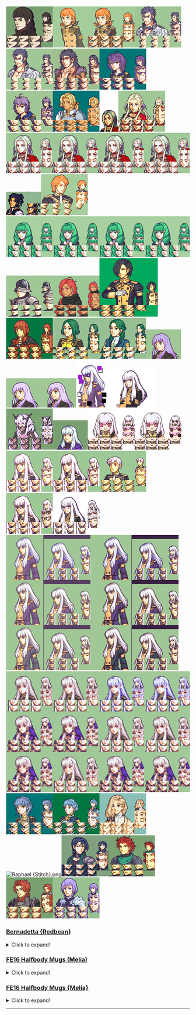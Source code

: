 ![Aelfric {A3J}.png](https://raw.githubusercontent.com/Klokinator/FE-Repo/main/Portrait%20Repository/FE16%20Mugs%20(Three%20Houses%20%2B%20Three%20Hopes)/Aelfric%20%7BA3J%7D.png "Aelfric {A3J}.png")![Annette Halfbody{Yasako}.png](https://raw.githubusercontent.com/Klokinator/FE-Repo/main/Portrait%20Repository/FE16%20Mugs%20(Three%20Houses%20%2B%20Three%20Hopes)/Annette%20Halfbody%7BYasako%7D.png "Annette Halfbody{Yasako}.png")![Annette {Yasako}.png](https://raw.githubusercontent.com/Klokinator/FE-Repo/main/Portrait%20Repository/FE16%20Mugs%20(Three%20Houses%20%2B%20Three%20Hopes)/Annette%20%7BYasako%7D.png "Annette {Yasako}.png")![Balthus +chains {MeatofJustice}.png](https://raw.githubusercontent.com/Klokinator/FE-Repo/main/Portrait%20Repository/FE16%20Mugs%20(Three%20Houses%20%2B%20Three%20Hopes)/Balthus%20+chains%20%7BMeatofJustice%7D.png "Balthus +chains {MeatofJustice}.png")![Balthus -chains {MeatofJustice}.png](https://raw.githubusercontent.com/Klokinator/FE-Repo/main/Portrait%20Repository/FE16%20Mugs%20(Three%20Houses%20%2B%20Three%20Hopes)/Balthus%20-chains%20%7BMeatofJustice%7D.png "Balthus -chains {MeatofJustice}.png")![Balthus Timeskip {Stitch}.png](https://raw.githubusercontent.com/Klokinator/FE-Repo/main/Portrait%20Repository/FE16%20Mugs%20(Three%20Houses%20%2B%20Three%20Hopes)/Balthus%20Timeskip%20%7BStitch%7D.png "Balthus Timeskip {Stitch}.png")![Bernadetta {Garytop}.png](https://raw.githubusercontent.com/Klokinator/FE-Repo/main/Portrait%20Repository/FE16%20Mugs%20(Three%20Houses%20%2B%20Three%20Hopes)/Bernadetta%20%7BGarytop%7D.png "Bernadetta {Garytop}.png")![Bernadetta {Zorua, CardCafe}.png](https://raw.githubusercontent.com/Klokinator/FE-Repo/main/Portrait%20Repository/FE16%20Mugs%20(Three%20Houses%20%2B%20Three%20Hopes)/Bernadetta%20%7BZorua,%20CardCafe%7D.png "Bernadetta {Zorua, CardCafe}.png")![Catherine {Garytop}.png](https://raw.githubusercontent.com/Klokinator/FE-Repo/main/Portrait%20Repository/FE16%20Mugs%20(Three%20Houses%20%2B%20Three%20Hopes)/Catherine%20%7BGarytop%7D.png "Catherine {Garytop}.png")![Edelgard Thracia-style {Melia}.png](https://raw.githubusercontent.com/Klokinator/FE-Repo/main/Portrait%20Repository/FE16%20Mugs%20(Three%20Houses%20%2B%20Three%20Hopes)/Edelgard%20Thracia-style%20%7BMelia%7D.png "Edelgard Thracia-style {Melia}.png")![Edelgard {BuskHusker}.png](https://raw.githubusercontent.com/Klokinator/FE-Repo/main/Portrait%20Repository/FE16%20Mugs%20(Three%20Houses%20%2B%20Three%20Hopes)/Edelgard%20%7BBuskHusker%7D.png "Edelgard {BuskHusker}.png")![Edelgard's Many Expressions {Redbean}.png](https://raw.githubusercontent.com/Klokinator/FE-Repo/main/Portrait%20Repository/FE16%20Mugs%20(Three%20Houses%20%2B%20Three%20Hopes)/Edelgard's%20Many%20Expressions%20%7BRedbean%7D.png "Edelgard's Many Expressions {Redbean}.png")![Felix SNES-style {Glacoe}.png](https://raw.githubusercontent.com/Klokinator/FE-Repo/main/Portrait%20Repository/FE16%20Mugs%20(Three%20Houses%20%2B%20Three%20Hopes)/Felix%20SNES-style%20%7BGlacoe%7D.png "Felix SNES-style {Glacoe}.png")![Ferdinand Von Aegir {MeatOfJustice}.png](https://raw.githubusercontent.com/Klokinator/FE-Repo/main/Portrait%20Repository/FE16%20Mugs%20(Three%20Houses%20%2B%20Three%20Hopes)/Ferdinand%20Von%20Aegir%20%7BMeatOfJustice%7D.png "Ferdinand Von Aegir {MeatOfJustice}.png")![Flayn's Many Expressions {Redbean}.png](https://raw.githubusercontent.com/Klokinator/FE-Repo/main/Portrait%20Repository/FE16%20Mugs%20(Three%20Houses%20%2B%20Three%20Hopes)/Flayn's%20Many%20Expressions%20%7BRedbean%7D.png "Flayn's Many Expressions {Redbean}.png")![Gatekeeper {Exca}.png](https://raw.githubusercontent.com/Klokinator/FE-Repo/main/Portrait%20Repository/FE16%20Mugs%20(Three%20Houses%20%2B%20Three%20Hopes)/Gatekeeper%20%7BExca%7D.png "Gatekeeper {Exca}.png")![Hapi {JeyTheCount}.png](https://raw.githubusercontent.com/Klokinator/FE-Repo/main/Portrait%20Repository/FE16%20Mugs%20(Three%20Houses%20%2B%20Three%20Hopes)/Hapi%20%7BJeyTheCount%7D.png "Hapi {JeyTheCount}.png")![Hubert {Raymond}.png](https://raw.githubusercontent.com/Klokinator/FE-Repo/main/Portrait%20Repository/FE16%20Mugs%20(Three%20Houses%20%2B%20Three%20Hopes)/Hubert%20%7BRaymond%7D.png "Hubert {Raymond}.png")![Leonie {Tobiki}.png](https://raw.githubusercontent.com/Klokinator/FE-Repo/main/Portrait%20Repository/FE16%20Mugs%20(Three%20Houses%20%2B%20Three%20Hopes)/Leonie%20%7BTobiki%7D.png "Leonie {Tobiki}.png")![Linhardt v1 {HyperGammaSpaces}.png](https://raw.githubusercontent.com/Klokinator/FE-Repo/main/Portrait%20Repository/FE16%20Mugs%20(Three%20Houses%20%2B%20Three%20Hopes)/Linhardt%20v1%20%7BHyperGammaSpaces%7D.png "Linhardt v1 {HyperGammaSpaces}.png")![Linhardt v2 {HyperGammaSpaces.png](https://raw.githubusercontent.com/Klokinator/FE-Repo/main/Portrait%20Repository/FE16%20Mugs%20(Three%20Houses%20%2B%20Three%20Hopes)/Linhardt%20v2%20%7BHyperGammaSpaces.png "Linhardt v2 {HyperGammaSpaces.png")![Lysithea 1 Purple {JiroPaiPai}.png](https://raw.githubusercontent.com/Klokinator/FE-Repo/main/Portrait%20Repository/FE16%20Mugs%20(Three%20Houses%20%2B%20Three%20Hopes)/Lysithea%201%20Purple%20%7BJiroPaiPai%7D.png "Lysithea 1 Purple {JiroPaiPai}.png")![Lysithea 2 Light Purple {JiroPaiPai}.png](https://raw.githubusercontent.com/Klokinator/FE-Repo/main/Portrait%20Repository/FE16%20Mugs%20(Three%20Houses%20%2B%20Three%20Hopes)/Lysithea%202%20Light%20Purple%20%7BJiroPaiPai%7D.png "Lysithea 2 Light Purple {JiroPaiPai}.png")![Lysithea 3 Light Purple {JiroPaiPai}.png](https://raw.githubusercontent.com/Klokinator/FE-Repo/main/Portrait%20Repository/FE16%20Mugs%20(Three%20Houses%20%2B%20Three%20Hopes)/Lysithea%203%20Light%20Purple%20%7BJiroPaiPai%7D.png "Lysithea 3 Light Purple {JiroPaiPai}.png")![Lysithea ENRAGED {Vilkalizer}.gif](https://raw.githubusercontent.com/Klokinator/FE-Repo/main/Portrait%20Repository/FE16%20Mugs%20(Three%20Houses%20%2B%20Three%20Hopes)/Lysithea%20ENRAGED%20%7BVilkalizer%7D.gif "Lysithea ENRAGED {Vilkalizer}.gif")![Lysithea Halfbody {Wasdye}.png](https://raw.githubusercontent.com/Klokinator/FE-Repo/main/Portrait%20Repository/FE16%20Mugs%20(Three%20Houses%20%2B%20Three%20Hopes)/Lysithea%20Halfbody%20%7BWasdye%7D.png "Lysithea Halfbody {Wasdye}.png")![Lysithea Hel {CanDy}.png](https://raw.githubusercontent.com/Klokinator/FE-Repo/main/Portrait%20Repository/FE16%20Mugs%20(Three%20Houses%20%2B%20Three%20Hopes)/Lysithea%20Hel%20%7BCanDy%7D.png "Lysithea Hel {CanDy}.png")![Lysithea the Mage {Levin64}.png](https://raw.githubusercontent.com/Klokinator/FE-Repo/main/Portrait%20Repository/FE16%20Mugs%20(Three%20Houses%20%2B%20Three%20Hopes)/Lysithea%20the%20Mage%20%7BLevin64%7D.png "Lysithea the Mage {Levin64}.png")![Lysithea the Soulreaper Smile {Wasdye}.png](https://raw.githubusercontent.com/Klokinator/FE-Repo/main/Portrait%20Repository/FE16%20Mugs%20(Three%20Houses%20%2B%20Three%20Hopes)/Lysithea%20the%20Soulreaper%20Smile%20%7BWasdye%7D.png "Lysithea the Soulreaper Smile {Wasdye}.png")![Lysithea the Soulreaper Stare {Wasdye}.png](https://raw.githubusercontent.com/Klokinator/FE-Repo/main/Portrait%20Repository/FE16%20Mugs%20(Three%20Houses%20%2B%20Three%20Hopes)/Lysithea%20the%20Soulreaper%20Stare%20%7BWasdye%7D.png "Lysithea the Soulreaper Stare {Wasdye}.png")![Lysithea Uniform FE6-7 {JeyTheCount}.png](https://raw.githubusercontent.com/Klokinator/FE-Repo/main/Portrait%20Repository/FE16%20Mugs%20(Three%20Houses%20%2B%20Three%20Hopes)/Lysithea%20Uniform%20FE6-7%20%7BJeyTheCount%7D.png "Lysithea Uniform FE6-7 {JeyTheCount}.png")![Lysithea Uniform FE8.png](https://raw.githubusercontent.com/Klokinator/FE-Repo/main/Portrait%20Repository/FE16%20Mugs%20(Three%20Houses%20%2B%20Three%20Hopes)/Lysithea%20Uniform%20FE8.png "Lysithea Uniform FE8.png")![Lysithea Uniform Genderswap {JeyTheCount}.png](https://raw.githubusercontent.com/Klokinator/FE-Repo/main/Portrait%20Repository/FE16%20Mugs%20(Three%20Houses%20%2B%20Three%20Hopes)/Lysithea%20Uniform%20Genderswap%20%7BJeyTheCount%7D.png "Lysithea Uniform Genderswap {JeyTheCount}.png")![Lysithea Uniform Glasses {JeyTheCount}.png](https://raw.githubusercontent.com/Klokinator/FE-Repo/main/Portrait%20Repository/FE16%20Mugs%20(Three%20Houses%20%2B%20Three%20Hopes)/Lysithea%20Uniform%20Glasses%20%7BJeyTheCount%7D.png "Lysithea Uniform Glasses {JeyTheCount}.png")![Lysithea With Frames {Wasdye}.png](https://raw.githubusercontent.com/Klokinator/FE-Repo/main/Portrait%20Repository/FE16%20Mugs%20(Three%20Houses%20%2B%20Three%20Hopes)/Lysithea%20With%20Frames%20%7BWasdye%7D.png "Lysithea With Frames {Wasdye}.png")![Lysithea's Frames and Halfbodies {Vilkalizer}.png](https://raw.githubusercontent.com/Klokinator/FE-Repo/main/Portrait%20Repository/FE16%20Mugs%20(Three%20Houses%20%2B%20Three%20Hopes)/Lysithea's%20Frames%20and%20Halfbodies%20%7BVilkalizer%7D.png "Lysithea's Frames and Halfbodies {Vilkalizer}.png")![Lysithea's Many Expressions {RedBean}.png](https://raw.githubusercontent.com/Klokinator/FE-Repo/main/Portrait%20Repository/FE16%20Mugs%20(Three%20Houses%20%2B%20Three%20Hopes)/Lysithea's%20Many%20Expressions%20%7BRedBean%7D.png "Lysithea's Many Expressions {RedBean}.png")![Marianne {Garytop}.png](https://raw.githubusercontent.com/Klokinator/FE-Repo/main/Portrait%20Repository/FE16%20Mugs%20(Three%20Houses%20%2B%20Three%20Hopes)/Marianne%20%7BGarytop%7D.png "Marianne {Garytop}.png")![Marianne {Tobiki}.png](https://raw.githubusercontent.com/Klokinator/FE-Repo/main/Portrait%20Repository/FE16%20Mugs%20(Three%20Houses%20%2B%20Three%20Hopes)/Marianne%20%7BTobiki%7D.png "Marianne {Tobiki}.png")![Mercedes {Blade}.png](https://raw.githubusercontent.com/Klokinator/FE-Repo/main/Portrait%20Repository/FE16%20Mugs%20(Three%20Houses%20%2B%20Three%20Hopes)/Mercedes%20%7BBlade%7D.png "Mercedes {Blade}.png")![Raphael {Stitch}.png](https://raw.githubusercontent.com/Klokinator/FE-Repo/main/Portrait%20Repository/FE16%20Mugs%20(Three%20Houses%20%2B%20Three%20Hopes)/Raphael%20%7BStitch%7D.png "Raphael {Stitch}.png")![Shamir {Wasdye}.png](https://raw.githubusercontent.com/Klokinator/FE-Repo/main/Portrait%20Repository/FE16%20Mugs%20(Three%20Houses%20%2B%20Three%20Hopes)/Shamir%20%7BWasdye%7D.png "Shamir {Wasdye}.png")![Sylvain {CavalryUnits}.png](https://raw.githubusercontent.com/Klokinator/FE-Repo/main/Portrait%20Repository/FE16%20Mugs%20(Three%20Houses%20%2B%20Three%20Hopes)/Sylvain%20%7BCavalryUnits%7D.png "Sylvain {CavalryUnits}.png")![Sylvain {ZeMedic}.png](https://raw.githubusercontent.com/Klokinator/FE-Repo/main/Portrait%20Repository/FE16%20Mugs%20(Three%20Houses%20%2B%20Three%20Hopes)/Sylvain%20%7BZeMedic%7D.png "Sylvain {ZeMedic}.png")![Yuri {HyperGammaSpace}.png](https://raw.githubusercontent.com/Klokinator/FE-Repo/main/Portrait%20Repository/FE16%20Mugs%20(Three%20Houses%20%2B%20Three%20Hopes)/Yuri%20%7BHyperGammaSpace%7D.png "Yuri {HyperGammaSpace}.png")

### [Bernadetta {Redbean}](Bernadetta%20%7BRedbean%7D)

<details><summary>Click to expand!</summary>





----



</details>

### [FE16 Halfbody Mugs (Melia)](FE16%20Halfbody%20Mugs%20(Melia))

<details><summary>Click to expand!</summary>





----



</details>

### [FE16 Halfbody Mugs {Melia}](FE16%20Halfbody%20Mugs%20%7BMelia%7D)

<details><summary>Click to expand!</summary>

![Claude.png](https://raw.githubusercontent.com/Klokinator/FE-Repo/main/Portrait%20Repository/FE16%20Mugs%20(Three%20Houses%20%2B%20Three%20Hopes)/FE16%20Halfbody%20Mugs%20%7BMelia%7D/Claude.png "Claude.png")![Dimitri.png](https://raw.githubusercontent.com/Klokinator/FE-Repo/main/Portrait%20Repository/FE16%20Mugs%20(Three%20Houses%20%2B%20Three%20Hopes)/FE16%20Halfbody%20Mugs%20%7BMelia%7D/Dimitri.png "Dimitri.png")![Edelgard.png](https://raw.githubusercontent.com/Klokinator/FE-Repo/main/Portrait%20Repository/FE16%20Mugs%20(Three%20Houses%20%2B%20Three%20Hopes)/FE16%20Halfbody%20Mugs%20%7BMelia%7D/Edelgard.png "Edelgard.png")![Felix.png](https://raw.githubusercontent.com/Klokinator/FE-Repo/main/Portrait%20Repository/FE16%20Mugs%20(Three%20Houses%20%2B%20Three%20Hopes)/FE16%20Halfbody%20Mugs%20%7BMelia%7D/Felix.png "Felix.png")![Ingrid.png](https://raw.githubusercontent.com/Klokinator/FE-Repo/main/Portrait%20Repository/FE16%20Mugs%20(Three%20Houses%20%2B%20Three%20Hopes)/FE16%20Halfbody%20Mugs%20%7BMelia%7D/Ingrid.png "Ingrid.png")![Sylvain.png](https://raw.githubusercontent.com/Klokinator/FE-Repo/main/Portrait%20Repository/FE16%20Mugs%20(Three%20Houses%20%2B%20Three%20Hopes)/FE16%20Halfbody%20Mugs%20%7BMelia%7D/Sylvain.png "Sylvain.png")



----



</details>



----

